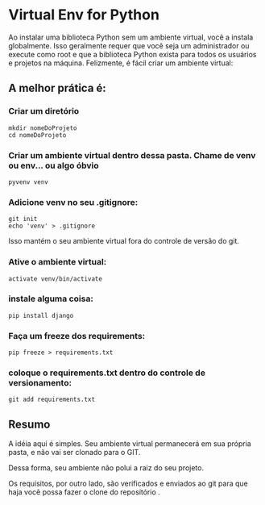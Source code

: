 # Virtual Env for Python

Ao instalar uma biblioteca Python sem um ambiente virtual, você a instala globalmente. 
Isso geralmente requer que você seja um administrador ou execute como root e que a biblioteca Python exista 
para todos os usuários e projetos na máquina. Felizmente, é fácil criar um ambiente virtual:

## A melhor prática é:
### Criar um diretório 
```
mkdir nomeDoProjeto
cd nomeDoProjeto
```

### Criar um ambiente virtual dentro dessa pasta.  Chame de venv ou env... ou algo óbvio
```pyvenv venv```

### Adicione venv no seu .gitignore:
```
git init
echo 'venv' > .gitignore
```
Isso mantém o seu ambiente virtual fora do controle de versão do git.

### Ative o ambiente virtual:
```activate venv/bin/activate```

### instale alguma coisa:
```pip install django```

### Faça um freeze dos requirements:
```pip freeze > requirements.txt```

### coloque o requirements.txt dentro do controle de versionamento:
```git add requirements.txt```

## Resumo
A idéia aqui é simples. Seu ambiente virtual permanecerá em sua própria pasta, e não vai ser clonado para o GIT. 

Dessa forma, seu ambiente não polui a raiz do seu projeto. 

Os requisitos, por outro lado, são verificados e enviados ao git para que haja você possa fazer o clone do repositório .
